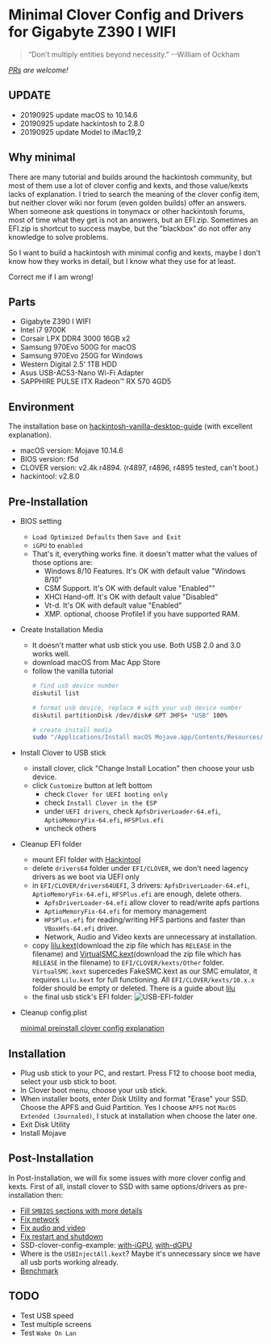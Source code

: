 # Minimal Clover Config and Drivers for Gigabyte Z390 I WIFI

>“Don't multiply entities beyond necessity.” --William of Ockham

*[PRs](https://github.com/icymind/hackintosh/pulls) are welcome!*

## UPDATE
- 20190925 update macOS to 10.14.6
- 20190925 update hackintosh to 2.8.0
- 20190925 update Model to iMac19,2

## Why minimal

There are many tutorial and builds around the hackintosh community, but most of them use a lot of clover config and kexts, and those value/kexts lacks of explanation. I tried to search the meaning of the clover config item, but neither clover wiki nor forum (even golden builds) offer an answers. When someone ask questions in tonymacx or other hackintosh forums, most of time what they get is not an answers, but an EFI.zip. Sometimes an EFI.zip is shortcut to success maybe, but the "blackbox" do not offer any knowledge to solve problems.

So I want to build a hackintosh with minimal config and kexts, maybe I don't know how they works in detail, but I know what they use for at least.

Correct me if I am wrong!

## Parts

- Gigabyte Z390 I WIFI
- Intel i7 9700K
- Corsair LPX DDR4 3000 16GB x2
- Samsung 970Evo 500G for macOS
- Samsung 970Evo 250G for Windows
- Western Digital 2.5' 1TB HDD
- Asus USB-AC53-Nano Wi-Fi Adapter
- SAPPHIRE PULSE ITX Radeon™ RX 570 4GD5

## Environment

The installation base on [hackintosh-vanilla-desktop-guide](https://hackintosh.gitbook.io/-r-hackintosh-vanilla-desktop-guide/) (with excellent explanation).

- macOS version: Mojave 10.14.6
- BIOS version: f5d
- CLOVER version: v2.4k r4894. (r4897, r4896, r4895 tested, can't boot.)
- hackintool: v2.8.0

## Pre-Installation

- BIOS setting
  - `Load Optimized Defaults` then `Save and Exit`
  - `iGPU` to `enabled`
  - That's it, everything works fine. it doesn't matter what the values of those options are:
    - Windows 8/10 Features. It's OK with default value "Windows 8/10"
    - CSM Support. It's OK with default value "Enabled""
    - XHCI Hand-off. It's OK with default value "Disabled"
    - Vt-d. It's OK with default value "Enabled"
    - XMP. optional, choose Profile1 if you have supported RAM.

- Create Installation Media
  - It doesn't matter what usb stick you use. Both USB 2.0 and 3.0 works well.
  - download macOS from Mac App Store
  - follow the vanilla tutorial
    ```bash
    # find usb device number
    diskutil list

    # format usb device, replace # with your usb device number
    diskutil partitionDisk /dev/disk# GPT JHFS+ "USB" 100%

    # create install media
    sudo "/Applications/Install macOS Mojave.app/Contents/Resources/createinstallmedia" --volume /Volumes/USB
    ```

- Install Clover to USB stick
  - install clover, click "Change Install Location" then choose your usb device.
  - click `Customize` button at left bottom
    - check `Clover for UEFI booting only`
    - check `Install Clover in the ESP`
    - under `UEFI drivers`, check `ApfsDriverLoader-64.efi`, `AptioMemoryFix-64.efi`, `HFSPlus.efi`
    - uncheck others

- Cleanup EFI folder
  - mount EFI folder with [Hackintool](http://headsoft.com.au/download/mac/Hackintool.zip)
  - delete `drivers64` folder under `EFI/CLOVER`, we don't need lagency drivers as we boot via UEFI only
  - in `EFI/CLOVER/drivers64UEFI`, 3 drivers: `ApfsDriverLoader-64.efi`, `AptioMemoryFix-64.efi`, `HFSPlus.efi` are enough, delete others.         
    - `ApfsDriverLoader-64.efi` allow clover to read/write apfs partions
    - `AptioMemoryFix-64.efi` for memory management
    - `HFSPlus.efi` for reading/writing HFS partions and faster than `VBoxHfs-64.efi` driver.
    - Network, Audio and Video kexts are unnecessary at installation.
  - copy [lilu.kext](https://github.com/acidanthera/Lilu/releases)(download the zip file which has `RELEASE` in the filename) and [VirtualSMC.kext](https://github.com/acidanthera/VirtualSMC/releases)(download the zip file which has `RELEASE` in the filename) to `EFI/CLOVER/kexts/Other` folder. `VirtualSMC.kext` supercedes FakeSMC.kext as our SMC emulator, it requires `Lilu.kext` for full functioning. All `EFI/CLOVER/kexts/10.x.x` folder should be empty or deleted. There is a guide about [lilu](https://www.tonymacx86.com/threads/an-idiots-guide-to-lilu-and-its-plug-ins.260063/)
  - the final usb stick's EFI folder: ![USB-EFI-folder](./screenshots/USB-EFI-folder.png)

- Cleanup config.plist

  [minimal preinstall clover config explanation](./minimal-usb-stick-config-explanation.md)

## Installation

- Plug usb stick to your PC, and restart. Press F12 to choose boot media, select your usb stick to boot.
- In Clover boot menu, choose your usb stick.
- When installer boots, enter Disk Utility and format "Erase" your SSD. Choose the APFS and Guid Partition. Yes I choose `APFS` not `MacOS Extended (Journaled)`, I stuck at installation when choose the later one.
- Exit Disk Utility
- Install Mojave

## Post-Installation

In Post-Installation, we will fix some issues with more clover config and kexts. First of all, install clover to SSD with same options/drivers as pre-installation then:

- [Fill `SMBIOS` sections with more details](./post-installation-fill-smbios.md)
- [Fix network](./post-installation-fix-network.md)
- [Fix audio and video](./post-installation-fix-audio-video.md)
- [Fix restart and shutdown](./post-installation-fix-restart-shutdown.md)
- SSD-clover-config-example: [with-iGPU](./ssd-clover-config-example-igpu.plist), [with-dGPU](./ssd-clover-config-example-dgpu.plist)
- Where is the `USBInjectAll.kext`? Maybe it's unnecessary since we have all usb ports working already.
- [Benchmark](./benchmark.md)

## TODO

- Test USB speed
- Test multiple screens
- Test `Wake On Lan`
